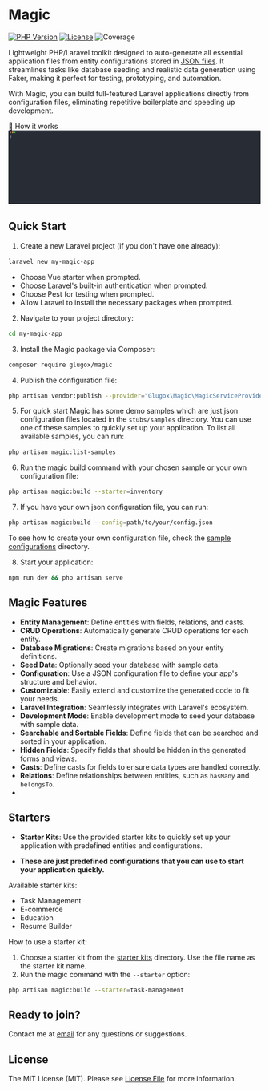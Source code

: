 # Magic

[![PHP Version](https://img.shields.io/badge/php-%5E8.4-blue)](https://php.net)
[![License](https://img.shields.io/badge/license-MIT-green.svg)](LICENSE)
![Coverage](https://codecov.io/gh/glugox/magic/branch/main/graph/badge.svg)

Lightweight PHP/Laravel toolkit designed to auto-generate all essential application files from entity configurations stored in [JSON files](stubs/samples/inventory.json). It streamlines tasks like database seeding and realistic data generation using Faker, making it perfect for testing, prototyping, and automation.

With Magic, you can build full-featured Laravel applications directly from configuration files, eliminating repetitive boilerplate and speeding up development.

🔧 How it works
![magic-demo.svg](magic-demo.svg)

## Quick Start

1. Create a new Laravel project (if you don't have one already):

```bash
laravel new my-magic-app
```

- Choose Vue starter when prompted.
- Choose Laravel's built-in authentication when prompted.
- Choose Pest for testing when prompted.
- Allow Laravel to install the necessary packages when prompted.

2. Navigate to your project directory:

```bash
cd my-magic-app
```

3. Install the Magic package via Composer:

```bash
composer require glugox/magic
```
4. Publish the configuration file:

```bash
php artisan vendor:publish --provider="Glugox\Magic\MagicServiceProvider"
```

5. For quick start Magic has some demo samples which are just json configuration files located in the `stubs/samples` directory. You can use one of these samples to quickly set up your application.
To list all available samples, you can run:

```bash 
php artisan magic:list-samples
```

6. Run the magic build command with your chosen sample or your own configuration file:

```bash
php artisan magic:build --starter=inventory
```

7. If you have your own json configuration file, you can run:

```bash
php artisan magic:build --config=path/to/your/config.json
```

To see how to create your own configuration file, check the [sample configurations](./stubs/samples) directory.


8. Start your application:

```bash
npm run dev && php artisan serve
```

## Magic Features

- **Entity Management**: Define entities with fields, relations, and casts.
- **CRUD Operations**: Automatically generate CRUD operations for each entity.
- **Database Migrations**: Create migrations based on your entity definitions.
- **Seed Data**: Optionally seed your database with sample data.
- **Configuration**: Use a JSON configuration file to define your app's structure and behavior.
- **Customizable**: Easily extend and customize the generated code to fit your needs.
- **Laravel Integration**: Seamlessly integrates with Laravel's ecosystem.
- **Development Mode**: Enable development mode to seed your database with sample data.
- **Searchable and Sortable Fields**: Define fields that can be searched and sorted in your application.
- **Hidden Fields**: Specify fields that should be hidden in the generated forms and views.
- **Casts**: Define casts for fields to ensure data types are handled correctly.
- **Relations**: Define relationships between entities, such as `hasMany` and `belongsTo`.
- 

## Starters

- **Starter Kits**: Use the provided starter kits to quickly set up your application with predefined entities and configurations.

- **These are just predefined configurations that you can use to start your application quickly.**

Available starter kits:

- Task Management
- E-commerce
- Education
- Resume Builder

How to use a starter kit:
1. Choose a starter kit from the [starter kits](./stubs/samples) directory. Use the file name as the starter kit name.
2. Run the magic command with the `--starter` option:

```bash
php artisan magic:build --starter=task-management
```

## Ready to join?

Contact me at [email](mailto:ervinbeciragic@gmail.com) for any questions or suggestions.

## License

The MIT License (MIT). Please see [License File](LICENSE.md) for more information.
